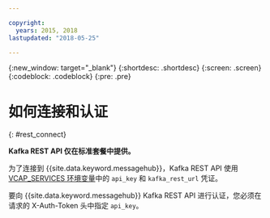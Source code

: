 ```yaml
---

copyright:
  years: 2015, 2018
lastupdated: "2018-05-25"

---
```


{:new_window: target="_blank"}
{:shortdesc: .shortdesc}
{:screen: .screen}
{:codeblock: .codeblock}
{:pre: .pre}

# 如何连接和认证
{: #rest_connect}

**Kafka REST API 仅在标准套餐中提供。**
<br/>

为了连接到 {{site.data.keyword.messagehub}}，Kafka REST API 使用 [VCAP_SERVICES 环境变量](/docs/services/MessageHub/messagehub127.html)中的 <code>api_key</code> 和 <code>kafka_rest_url</code> 凭证。

要向 {{site.data.keyword.messagehub}} Kafka REST API 进行认证，您必须在请求的 X-Auth-Token 头中指定 <code>api_key</code>。

